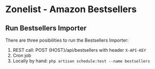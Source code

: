 # Zonelist - Amazon Bestsellers

## Run Bestsellers Importer

There are three posibilities to run the Bestsellers Importer:

1. REST call: POST {HOST}/api/bestsellers with header `X-API-KEY`
2. Cron job
3. Locally by hand: `php artisan schedule:test --name bestsellers`
